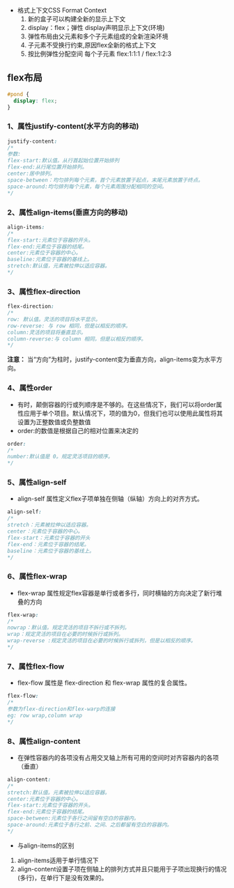 - 格式上下文CSS Format Context
    1. 新的盒子可以构建全新的显示上下文
    2. display：flex；弹性
        display声明显示上下文(环境)
    3. 弹性布局由父元素和多个子元素组成的全新渲染环境
    4. 子元素不受换行约束,原因flex全新的格式上下文
    5. 按比例弹性分配空间 每个子元素 flex:1:1:1  /  flex:1:2:3

## flex布局
```css
#pond {
  display: flex;
}
```

### 1、属性justify-content(水平方向的移动)
```css
justify-content:
/*
参数:
flex-start:默认值。从行首起始位置开始排列
flex-end:从行尾位置开始排列。
center:居中排列。
space-between：均匀排列每个元素，首个元素放置于起点，末尾元素放置于终点。
space-around:均匀排列每个元素，每个元素周围分配相同的空间。
*/
```
### 2、属性align-items(垂直方向的移动)
```css
align-items:
/*
flex-start:元素位于容器的开头。
flex-end:元素位于容器的结尾。
center:元素位于容器的中心。
baseline:元素位于容器的基线上。
stretch:默认值，元素被拉伸以适应容器。
*/
```
### 3、属性flex-direction
```css
flex-direction:
/*
row: 默认值。灵活的项目将水平显示。
row-reverse: 与 row 相同，但是以相反的顺序。
column:灵活的项目将垂直显示。
column-reverse:与 column 相同，但是以相反的顺序。
*/
```
**注意：**
当“方向”为柱时，justify-content变为垂直方向，align-items变为水平方向。 

### 4、属性order
- 有时，颠倒容器的行或列顺序是不够的。在这些情况下，我们可以将order属性应用于单个项目。默认情况下，项的值为0，但我们也可以使用此属性将其设置为正整数值或负整数值
- order:的数值是根据自己的相对位置来决定的
```css
order:
/*
number:默认值是 0。规定灵活项目的顺序。
*/
```
### 5、属性align-self
- align-self 属性定义flex子项单独在侧轴（纵轴）方向上的对齐方式。
```css
align-self:
/*
stretch：元素被拉伸以适应容器。
center：元素位于容器的中心。
flex-start：元素位于容器的开头
flex-end：元素位于容器的结尾。
baseline：元素位于容器的基线上。
*/
```
### 6、属性flex-wrap 
- flex-wrap 属性规定flex容器是单行或者多行，同时横轴的方向决定了新行堆叠的方向
```css
flex-wrap:
/*
nowrap：默认值。规定灵活的项目不拆行或不拆列。
wrap：规定灵活的项目在必要的时候拆行或拆列。
wrap-reverse :规定灵活的项目在必要的时候拆行或拆列，但是以相反的顺序。
*/
```
### 7、属性flex-flow
- flex-flow 属性是 flex-direction 和 flex-wrap 属性的复合属性。
```css
flex-flow:
/*
参数为flex-direction和flex-warp的连接
eg: row wrap,column wrap
*/
```

### 8、属性align-content
- 在弹性容器内的各项没有占用交叉轴上所有可用的空间时对齐容器内的各项（垂直）
```css
align-content:
/*
stretch:默认值。元素被拉伸以适应容器。
center:元素位于容器的中心。
flex-start:元素位于容器的开头。
flex-end:元素位于容器的结尾。
space-between:元素位于各行之间留有空白的容器内。
space-around:元素位于各行之前、之间、之后都留有空白的容器内。
*/
```
- 与align-items的区别
1. align-items适用于单行情况下
2. align-content设置子项在侧轴上的排列方式并且只能用于子项出现换行的情况(多行)，在单行下是没有效果的。

